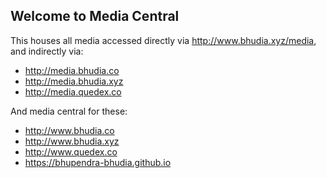 ## Welcome to Media Central

This houses all media accessed directly via http://www.bhudia.xyz/media, and indirectly via:
- http://media.bhudia.co
- http://media.bhudia.xyz
- http://media.quedex.co

And media central for these:
- http://www.bhudia.co
- http://www.bhudia.xyz
- http://www.quedex.co
- https://bhupendra-bhudia.github.io

